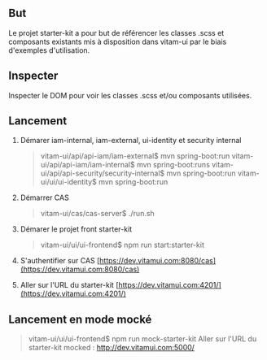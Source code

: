 ## But

Le projet starter-kit a pour but de référencer les classes .scss et composants existants mis à disposition dans vitam-ui par le biais d'exemples d'utilisation.

## Inspecter

Inspecter le DOM pour voir les classes .scss et/ou composants utilisées.

## Lancement

1. Démarer iam-internal, iam-external, ui-identity et security internal

   > vitam-ui/api/api-iam/iam-external$ mvn spring-boot:run
   > vitam-ui/api/api-iam/iam-internal$ mvn spring-boot:runs
   > vitam-ui/api/api-security/security-internal$ mvn spring-boot:run
   > vitam-ui/ui/ui-identity$ mvn spring-boot:run

2. Démarrer CAS

   > vitam-ui/cas/cas-server$ ./run.sh

3. Démarer le projet front starter-kit

   > vitam-ui/ui/ui-frontend$ npm run start:starter-kit

4. S'authentifier sur CAS [https://dev.vitamui.com:8080/cas](https://dev.vitamui.com:8080/cas)

5. Aller sur l'URL du starter-kit [https://dev.vitamui.com:4201/](https://dev.vitamui.com:4201/)

## Lancement en mode mocké

> vitam-ui/ui/ui-frontend$ npm run mock-starter-kit
> Aller sur l'URL du starter-kit mocked : http://dev.vitamui.com:5000/
